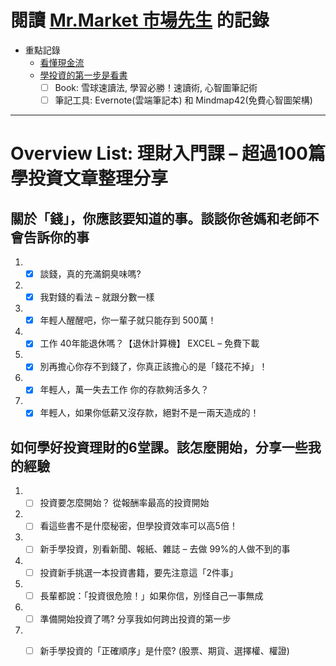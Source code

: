 # 閱讀 [Mr.Market 市場先生](https://rich01.com/) 的記錄
* 重點記錄
  * [看懂現金流](https://rich01.com/blog-pos-14/)
  * [學投資的第一步是看書](https://rich01.com/blog-post_7-5/)
    * [ ] Book: 雪球速讀法, 學習必勝！速讀術, 心智圖筆記術
    * [ ] 筆記工具: Evernote(雲端筆記本) 和 Mindmap42(免費心智圖架構)

-----
# Overview List: 理財入門課 – 超過100篇學投資文章整理分享
## 關於「錢」，你應該要知道的事。談談你爸媽和老師不會告訴你的事
1. - [x] 談錢，真的充滿銅臭味嗎?
2. - [x] 我對錢的看法 – 就跟分數一樣
3. - [x] 年輕人醒醒吧，你一輩子就只能存到 500萬！
4. - [x] 工作 40年能退休嗎？【退休計算機】 EXCEL – 免費下載
5. - [x] 別再擔心你存不到錢了，你真正該擔心的是「錢花不掉」！
6. - [x] 年輕人，萬一失去工作 你的存款夠活多久？
7. - [x] 年輕人，如果你低薪又沒存款，絕對不是一兩天造成的！
## 如何學好投資理財的6堂課。該怎麼開始，分享一些我的經驗
1. - [ ] 投資要怎麼開始？ 從報酬率最高的投資開始
2. - [ ] 看這些書不是什麼秘密，但學投資效率可以高5倍！
3. - [ ] 新手學投資，別看新聞、報紙、雜誌 – 去做 99%的人做不到的事
4. - [ ] 投資新手挑選一本投資書籍，要先注意這「2件事」
5. - [ ] 長輩都說：「投資很危險！」如果你信，別怪自己一事無成
6. - [ ] 準備開始投資了嗎? 分享我如何跨出投資的第一步
7. - [ ] 新手學投資的「正確順序」是什麼? (股票、期貨、選擇權、權證)

